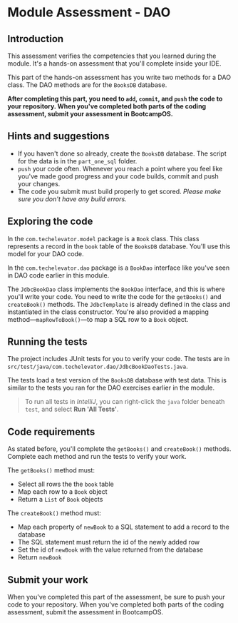 # Module Assessment - DAO

## Introduction

This assessment verifies the competencies that you learned during the module. It's a hands-on assessment that you'll complete inside your IDE.

This part of the hands-on assessment has you write two methods for a DAO class. The DAO methods are for the `BooksDB` database.

**After completing this part, you need to `add`, `commit`, and `push` the code to your repository. When you've completed both parts of the coding assessment, submit your assessment in BootcampOS.**

## Hints and suggestions

* If you haven't done so already, create the `BooksDB` database. The script for the data is in the `part_one_sql` folder.
* `push` your code often. Whenever you reach a point where you feel like you've made good progress and your code builds, commit and push your changes.
* The code you submit must build properly to get scored. _Please make sure you don't have any build errors._

## Exploring the code

In the `com.techelevator.model` package is a `Book` class. This class represents a record in the `book` table of the `BooksDB` database. You'll use this model for your DAO code.

In the `com.techelevator.dao` package is a `BookDao` interface like you've seen in DAO code earlier in this module.

The `JdbcBookDao` class implements the `BookDao` interface, and this is where you'll write your code. You need to write the code for the `getBooks()` and `createBook()` methods. The `JdbcTemplate` is already defined in the class and instantiated in the class constructor. You're also provided a mapping method—`mapRowToBook()`—to map a SQL row to a `Book` object.

## Running the tests

The project includes JUnit tests for you to verify your code. The tests are in `src/test/java/com.techelevator.dao/JdbcBookDaoTests.java`.

The tests load a test version of the `BooksDB` database with test data. This is similar to the tests you ran for the DAO exercises earlier in the module.

> To run all tests in _IntelliJ_, you can right-click the `java` folder beneath `test`, and select **Run 'All Tests'**.

## Code requirements

As stated before, you'll complete the `getBooks()` and `createBook()` methods. Complete each method and run the tests to verify your work.

The `getBooks()` method must:
* Select all rows the the `book` table
* Map each row to a `Book` object
* Return a `List` of `Book` objects

The `createBook()` method must:
* Map each property of `newBook` to a SQL statement to add a record to the database
* The SQL statement must return the id of the newly added row
* Set the id of `newBook` with the value returned from the database
* Return `newBook`

## Submit your work

When you've completed this part of the assessment, be sure to push your code to your repository. When you've completed both parts of the coding assessment, submit the assessment in BootcampOS.
